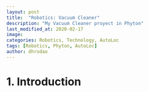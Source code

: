 ```yaml
---
layout: post
title:  "Robotics: Vacuum Cleaner"
description: "My Vacuum Cleaner proyect in Phyton"
last_modified_at: 2020-02-17
image:
categories: Robotics, Technology, AutoLoc
tags: [Robotics, Phyton, AutoLoc]
author: dhrodao
---
```


# 1. Introduction
